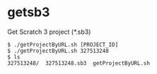 # getsb3
Get Scratch 3 project (*.sb3)
  
```
$ ./getProjectByURL.sh [PROJECT_ID]
$ ./getProjectByURL.sh 327513248
$ ls
327513248/  327513248.sb3  getProjectByURL.sh
```

